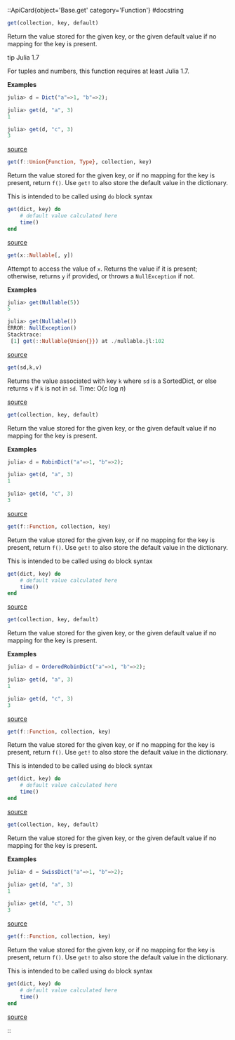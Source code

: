 


 

<UAlert title='Missing docstring for  `Session`. '/>



 

<UAlert title='Missing docstring for  `id`. '/>



 

<UAlert title='Missing docstring for  `start`. '/>



 

<UAlert title='Missing docstring for  `set!`. '/>


::ApiCard{object='Base.get' category='Function'}
#docstring



```julia
get(collection, key, default)
```


Return the value stored for the given key, or the given default value if no mapping for the key is present.

 tip Julia 1.7

For tuples and numbers, this function requires at least Julia 1.7.



**Examples**

```julia
julia> d = Dict("a"=>1, "b"=>2);

julia> get(d, "a", 3)
1

julia> get(d, "c", 3)
3
```



[source](https://github.com/JuliaLang/julia/blob/6f3fdf7b36250fb95f512a2b927ad2518c07d2b5/base/dict.jl#L501-L520)



```julia
get(f::Union{Function, Type}, collection, key)
```


Return the value stored for the given key, or if no mapping for the key is present, return `f()`.  Use `get!` to also store the default value in the dictionary.

This is intended to be called using `do` block syntax

```julia
get(dict, key) do
    # default value calculated here
    time()
end
```



[source](https://github.com/JuliaLang/julia/blob/6f3fdf7b36250fb95f512a2b927ad2518c07d2b5/base/dict.jl#L528-L542)



```julia
get(x::Nullable[, y])
```


Attempt to access the value of `x`. Returns the value if it is present; otherwise, returns `y` if provided, or throws a `NullException` if not.

**Examples**

```julia
julia> get(Nullable(5))
5

julia> get(Nullable())
ERROR: NullException()
Stacktrace:
 [1] get(::Nullable{Union{}}) at ./nullable.jl:102
```



[source](https://github.com/JuliaAttic/Nullables.jl/blob/v1.0.0/src/nullable.jl#L82-L98)



```julia
get(sd,k,v)
```


Returns the value associated with key `k` where `sd` is a SortedDict, or else returns `v` if `k` is not in `sd`. Time: O(_c_ log _n_)


[source](https://github.com/JuliaCollections/DataStructures.jl/blob/v0.18.20/src/sorted_dict.jl#L388-L394)



```julia
get(collection, key, default)
```


Return the value stored for the given key, or the given default value if no mapping for the key is present.

**Examples**

```julia
julia> d = RobinDict("a"=>1, "b"=>2);

julia> get(d, "a", 3)
1

julia> get(d, "c", 3)
3
```



[source](https://github.com/JuliaCollections/DataStructures.jl/blob/v0.18.20/src/robin_dict.jl#L367-L383)



```julia
get(f::Function, collection, key)
```


Return the value stored for the given key, or if no mapping for the key is present, return `f()`.  Use `get!` to also store the default value in the dictionary.

This is intended to be called using `do` block syntax

```julia
get(dict, key) do
    # default value calculated here
    time()
end
```



[source](https://github.com/JuliaCollections/DataStructures.jl/blob/v0.18.20/src/robin_dict.jl#L389-L403)



```julia
get(collection, key, default)
```


Return the value stored for the given key, or the given default value if no mapping for the key is present.

**Examples**

```julia
julia> d = OrderedRobinDict("a"=>1, "b"=>2);

julia> get(d, "a", 3)
1

julia> get(d, "c", 3)
3
```



[source](https://github.com/JuliaCollections/DataStructures.jl/blob/v0.18.20/src/ordered_robin_dict.jl#L244-L260)



```julia
get(f::Function, collection, key)
```


Return the value stored for the given key, or if no mapping for the key is present, return `f()`.  Use `get!` to also store the default value in the dictionary.

This is intended to be called using `do` block syntax

```julia
get(dict, key) do
    # default value calculated here
    time()
end
```



[source](https://github.com/JuliaCollections/DataStructures.jl/blob/v0.18.20/src/ordered_robin_dict.jl#L266-L280)



```julia
get(collection, key, default)
```


Return the value stored for the given key, or the given default value if no mapping for the key is present.

**Examples**

```julia
julia> d = SwissDict("a"=>1, "b"=>2);

julia> get(d, "a", 3)
1

julia> get(d, "c", 3)
3
```



[source](https://github.com/JuliaCollections/DataStructures.jl/blob/v0.18.20/src/swiss_dict.jl#L473-L489)



```julia
get(f::Function, collection, key)
```


Return the value stored for the given key, or if no mapping for the key is present, return `f()`.  Use `get!` to also store the default value in the dictionary.

This is intended to be called using `do` block syntax

```julia
get(dict, key) do
    # default value calculated here
    time()
end
```



[source](https://github.com/JuliaCollections/DataStructures.jl/blob/v0.18.20/src/swiss_dict.jl#L495-L509)

::

 

<UAlert title='Missing docstring for  `unset!`. '/>



 

<UAlert title='Missing docstring for  `isset`. '/>



 

<UAlert title='Missing docstring for  `persist`. '/>



 

<UAlert title='Missing docstring for  `load`. '/>



 

<UAlert title='Missing docstring for  `session`. '/>



 

<UAlert title='Missing docstring for  `init`. '/>


